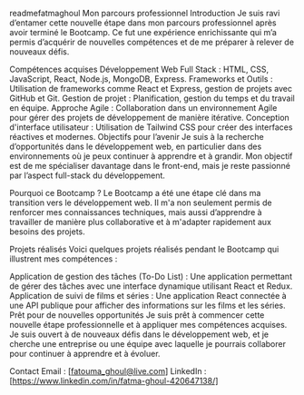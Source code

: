 readmefatmaghoul
Mon parcours professionnel
Introduction
Je suis ravi d’entamer cette nouvelle étape dans mon parcours professionnel après avoir terminé le Bootcamp. Ce fut une expérience enrichissante qui m’a permis d’acquérir de nouvelles compétences et de me préparer à relever de nouveaux défis.

Compétences acquises
Développement Web Full Stack : HTML, CSS, JavaScript, React, Node.js, MongoDB, Express.
Frameworks et Outils : Utilisation de frameworks comme React et Express, gestion de projets avec GitHub et Git.
Gestion de projet : Planification, gestion du temps et du travail en équipe.
Approche Agile : Collaboration dans un environnement Agile pour gérer des projets de développement de manière itérative.
Conception d'interface utilisateur : Utilisation de Tailwind CSS pour créer des interfaces réactives et modernes.
Objectifs pour l’avenir
Je suis à la recherche d’opportunités dans le développement web, en particulier dans des environnements où je peux continuer à apprendre et à grandir. Mon objectif est de me spécialiser davantage dans le front-end, mais je reste passionné par l’aspect full-stack du développement.

Pourquoi ce Bootcamp ?
Le Bootcamp a été une étape clé dans ma transition vers le développement web. Il m'a non seulement permis de renforcer mes connaissances techniques, mais aussi d’apprendre à travailler de manière plus collaborative et à m'adapter rapidement aux besoins des projets.

Projets réalisés
Voici quelques projets réalisés pendant le Bootcamp qui illustrent mes compétences :

Application de gestion des tâches (To-Do List) : Une application permettant de gérer des tâches avec une interface dynamique utilisant React et Redux.
Application de suivi de films et séries : Une application React connectée à une API publique pour afficher des informations sur les films et les séries.
Prêt pour de nouvelles opportunités
Je suis prêt à commencer cette nouvelle étape professionnelle et à appliquer mes compétences acquises. Je suis ouvert à de nouveaux défis dans le développement web, et je cherche une entreprise ou une équipe avec laquelle je pourrais collaborer pour continuer à apprendre et à évoluer.

Contact
Email : [fatouma_ghoul@live.com]
LinkedIn : [https://www.linkedin.com/in/fatma-ghoul-420647138/]
